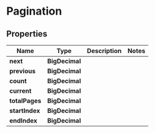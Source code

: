 

# Pagination


## Properties

| Name | Type | Description | Notes |
|------------ | ------------- | ------------- | -------------|
|**next** | **BigDecimal** |  |  |
|**previous** | **BigDecimal** |  |  |
|**count** | **BigDecimal** |  |  |
|**current** | **BigDecimal** |  |  |
|**totalPages** | **BigDecimal** |  |  |
|**startIndex** | **BigDecimal** |  |  |
|**endIndex** | **BigDecimal** |  |  |



